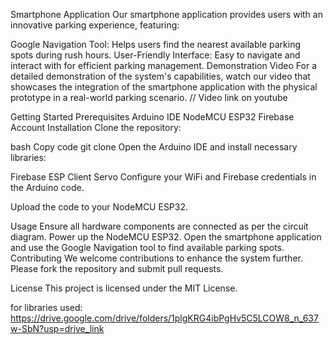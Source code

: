 Smartphone Application
Our smartphone application provides users with an innovative parking experience, featuring:

Google Navigation Tool: Helps users find the nearest available parking spots during rush hours.
User-Friendly Interface: Easy to navigate and interact with for efficient parking management.
Demonstration Video
For a detailed demonstration of the system's capabilities, watch our video that showcases the integration of the smartphone application with the physical prototype in a real-world parking scenario. // Video link on youtube

Getting Started
Prerequisites
Arduino IDE
NodeMCU ESP32
Firebase Account
Installation
Clone the repository:

bash
Copy code
git clone 
Open the Arduino IDE and install necessary libraries:

Firebase ESP Client
Servo
Configure your WiFi and Firebase credentials in the Arduino code.

Upload the code to your NodeMCU ESP32.

Usage
Ensure all hardware components are connected as per the circuit diagram.
Power up the NodeMCU ESP32.
Open the smartphone application and use the Google Navigation tool to find available parking spots.
Contributing
We welcome contributions to enhance the system further. Please fork the repository and submit pull requests.

License
This project is licensed under the MIT License.



for libraries used: https://drive.google.com/drive/folders/1plgKRG4ibPgHv5C5LCOW8_n_637w-SbN?usp=drive_link
